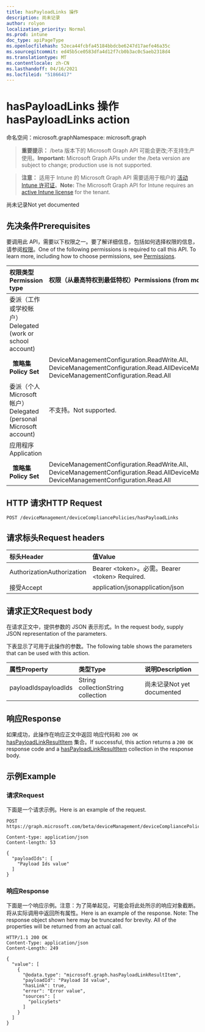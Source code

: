 ```yaml
---
title: hasPayloadLinks 操作
description: 尚未记录
author: rolyon
localization_priority: Normal
ms.prod: intune
doc_type: apiPageType
ms.openlocfilehash: 52eca44fcbfa45184bbdcbe6247d17aefe46a35c
ms.sourcegitcommit: ed45b5ce0583dfa4d12f7cb0b3ac0c5aeb2318d4
ms.translationtype: MT
ms.contentlocale: zh-CN
ms.lasthandoff: 04/16/2021
ms.locfileid: "51866417"
---
```

# <a name="haspayloadlinks-action"></a><span data-ttu-id="b2f91-103">hasPayloadLinks 操作</span><span class="sxs-lookup"><span data-stu-id="b2f91-103">hasPayloadLinks action</span></span>

<span data-ttu-id="b2f91-104">命名空间：microsoft.graph</span><span class="sxs-lookup"><span data-stu-id="b2f91-104">Namespace: microsoft.graph</span></span>

> <span data-ttu-id="b2f91-105">**重要提示：** /beta 版本下的 Microsoft Graph API 可能会更改;不支持生产使用。</span><span class="sxs-lookup"><span data-stu-id="b2f91-105">**Important:** Microsoft Graph APIs under the /beta version are subject to change; production use is not supported.</span></span>

> <span data-ttu-id="b2f91-106">**注意：** 适用于 Intune 的 Microsoft Graph API 需要适用于租户的 [活动 Intune 许可证](https://go.microsoft.com/fwlink/?linkid=839381)。</span><span class="sxs-lookup"><span data-stu-id="b2f91-106">**Note:** The Microsoft Graph API for Intune requires an [active Intune license](https://go.microsoft.com/fwlink/?linkid=839381) for the tenant.</span></span>

<span data-ttu-id="b2f91-107">尚未记录</span><span class="sxs-lookup"><span data-stu-id="b2f91-107">Not yet documented</span></span>

## <a name="prerequisites"></a><span data-ttu-id="b2f91-108">先决条件</span><span class="sxs-lookup"><span data-stu-id="b2f91-108">Prerequisites</span></span>
<span data-ttu-id="b2f91-p101">要调用此 API，需要以下权限之一。要了解详细信息，包括如何选择权限的信息，请参阅[权限](/graph/permissions-reference)。</span><span class="sxs-lookup"><span data-stu-id="b2f91-p101">One of the following permissions is required to call this API. To learn more, including how to choose permissions, see [Permissions](/graph/permissions-reference).</span></span>

|<span data-ttu-id="b2f91-111">权限类型</span><span class="sxs-lookup"><span data-stu-id="b2f91-111">Permission type</span></span>|<span data-ttu-id="b2f91-112">权限（从最高特权到最低特权）</span><span class="sxs-lookup"><span data-stu-id="b2f91-112">Permissions (from most to least privileged)</span></span>|
|:---|:---|
|<span data-ttu-id="b2f91-113">委派（工作或学校帐户）</span><span class="sxs-lookup"><span data-stu-id="b2f91-113">Delegated (work or school account)</span></span>||
| <span data-ttu-id="b2f91-114">&nbsp;&nbsp;**策略集**</span><span class="sxs-lookup"><span data-stu-id="b2f91-114">&nbsp; &nbsp; **Policy Set**</span></span> | <span data-ttu-id="b2f91-115">DeviceManagementConfiguration.ReadWrite.All、DeviceManagementConfiguration.Read.All</span><span class="sxs-lookup"><span data-stu-id="b2f91-115">DeviceManagementConfiguration.ReadWrite.All, DeviceManagementConfiguration.Read.All</span></span>|
|<span data-ttu-id="b2f91-116">委派（个人 Microsoft 帐户）</span><span class="sxs-lookup"><span data-stu-id="b2f91-116">Delegated (personal Microsoft account)</span></span>|<span data-ttu-id="b2f91-117">不支持。</span><span class="sxs-lookup"><span data-stu-id="b2f91-117">Not supported.</span></span>|
|<span data-ttu-id="b2f91-118">应用程序</span><span class="sxs-lookup"><span data-stu-id="b2f91-118">Application</span></span>||
| <span data-ttu-id="b2f91-119">&nbsp;&nbsp;**策略集**</span><span class="sxs-lookup"><span data-stu-id="b2f91-119">&nbsp; &nbsp; **Policy Set**</span></span> | <span data-ttu-id="b2f91-120">DeviceManagementConfiguration.ReadWrite.All、DeviceManagementConfiguration.Read.All</span><span class="sxs-lookup"><span data-stu-id="b2f91-120">DeviceManagementConfiguration.ReadWrite.All, DeviceManagementConfiguration.Read.All</span></span>|

## <a name="http-request"></a><span data-ttu-id="b2f91-121">HTTP 请求</span><span class="sxs-lookup"><span data-stu-id="b2f91-121">HTTP Request</span></span>
<!-- {
  "blockType": "ignored"
}
-->
``` http
POST /deviceManagement/deviceCompliancePolicies/hasPayloadLinks
```

## <a name="request-headers"></a><span data-ttu-id="b2f91-122">请求标头</span><span class="sxs-lookup"><span data-stu-id="b2f91-122">Request headers</span></span>
|<span data-ttu-id="b2f91-123">标头</span><span class="sxs-lookup"><span data-stu-id="b2f91-123">Header</span></span>|<span data-ttu-id="b2f91-124">值</span><span class="sxs-lookup"><span data-stu-id="b2f91-124">Value</span></span>|
|:---|:---|
|<span data-ttu-id="b2f91-125">Authorization</span><span class="sxs-lookup"><span data-stu-id="b2f91-125">Authorization</span></span>|<span data-ttu-id="b2f91-126">Bearer &lt;token&gt;。必需。</span><span class="sxs-lookup"><span data-stu-id="b2f91-126">Bearer &lt;token&gt; Required.</span></span>|
|<span data-ttu-id="b2f91-127">接受</span><span class="sxs-lookup"><span data-stu-id="b2f91-127">Accept</span></span>|<span data-ttu-id="b2f91-128">application/json</span><span class="sxs-lookup"><span data-stu-id="b2f91-128">application/json</span></span>|

## <a name="request-body"></a><span data-ttu-id="b2f91-129">请求正文</span><span class="sxs-lookup"><span data-stu-id="b2f91-129">Request body</span></span>
<span data-ttu-id="b2f91-130">在请求正文中，提供参数的 JSON 表示形式。</span><span class="sxs-lookup"><span data-stu-id="b2f91-130">In the request body, supply JSON representation of the parameters.</span></span>

<span data-ttu-id="b2f91-131">下表显示了可用于此操作的参数。</span><span class="sxs-lookup"><span data-stu-id="b2f91-131">The following table shows the parameters that can be used with this action.</span></span>

|<span data-ttu-id="b2f91-132">属性</span><span class="sxs-lookup"><span data-stu-id="b2f91-132">Property</span></span>|<span data-ttu-id="b2f91-133">类型</span><span class="sxs-lookup"><span data-stu-id="b2f91-133">Type</span></span>|<span data-ttu-id="b2f91-134">说明</span><span class="sxs-lookup"><span data-stu-id="b2f91-134">Description</span></span>|
|:---|:---|:---|
|<span data-ttu-id="b2f91-135">payloadIds</span><span class="sxs-lookup"><span data-stu-id="b2f91-135">payloadIds</span></span>|<span data-ttu-id="b2f91-136">String collection</span><span class="sxs-lookup"><span data-stu-id="b2f91-136">String collection</span></span>|<span data-ttu-id="b2f91-137">尚未记录</span><span class="sxs-lookup"><span data-stu-id="b2f91-137">Not yet documented</span></span>|



## <a name="response"></a><span data-ttu-id="b2f91-138">响应</span><span class="sxs-lookup"><span data-stu-id="b2f91-138">Response</span></span>
<span data-ttu-id="b2f91-139">如果成功，此操作在响应正文中返回 响应代码和 `200 OK` [hasPayloadLinkResultItem](../resources/intune-policyset-haspayloadlinkresultitem.md) 集合。</span><span class="sxs-lookup"><span data-stu-id="b2f91-139">If successful, this action returns a `200 OK` response code and a [hasPayloadLinkResultItem](../resources/intune-policyset-haspayloadlinkresultitem.md) collection in the response body.</span></span>

## <a name="example"></a><span data-ttu-id="b2f91-140">示例</span><span class="sxs-lookup"><span data-stu-id="b2f91-140">Example</span></span>

### <a name="request"></a><span data-ttu-id="b2f91-141">请求</span><span class="sxs-lookup"><span data-stu-id="b2f91-141">Request</span></span>
<span data-ttu-id="b2f91-142">下面是一个请求示例。</span><span class="sxs-lookup"><span data-stu-id="b2f91-142">Here is an example of the request.</span></span>
``` http
POST https://graph.microsoft.com/beta/deviceManagement/deviceCompliancePolicies/hasPayloadLinks

Content-type: application/json
Content-length: 53

{
  "payloadIds": [
    "Payload Ids value"
  ]
}
```

### <a name="response"></a><span data-ttu-id="b2f91-143">响应</span><span class="sxs-lookup"><span data-stu-id="b2f91-143">Response</span></span>
<span data-ttu-id="b2f91-p102">下面是一个响应示例。注意：为了简单起见，可能会将此处所示的响应对象截断。将从实际调用中返回所有属性。</span><span class="sxs-lookup"><span data-stu-id="b2f91-p102">Here is an example of the response. Note: The response object shown here may be truncated for brevity. All of the properties will be returned from an actual call.</span></span>
``` http
HTTP/1.1 200 OK
Content-Type: application/json
Content-Length: 249

{
  "value": [
    {
      "@odata.type": "microsoft.graph.hasPayloadLinkResultItem",
      "payloadId": "Payload Id value",
      "hasLink": true,
      "error": "Error value",
      "sources": [
        "policySets"
      ]
    }
  ]
}
```







